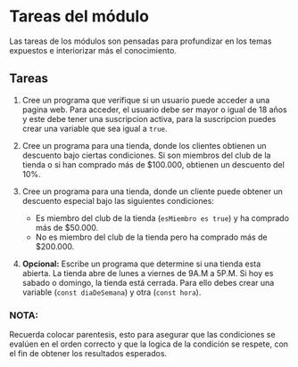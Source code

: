 # Tareas del módulo

Las tareas de los módulos son pensadas para profundizar en los temas expuestos e interiorizar más el conocimiento. 

## Tareas

1. Cree un programa que verifique si un usuario puede acceder a una pagina web. Para acceder, el usuario debe ser mayor o igual de 18 años y este debe tener una suscripcion activa, para la suscripcion puedes crear una variable que sea igual a `true`.

2. Cree un programa para una tienda, donde los clientes obtienen un descuento bajo ciertas condiciones. Si son miembros del club de la tienda o si han comprado más de $100.000, obtienen un descuento del 10%.

3. Cree un programa para una tienda, donde un cliente puede obtener un descuento especial bajo las siguientes condiciones:

    - Es miembro del club de la tienda (`esMiembro es true`) y ha comprado más de $50.000.
    - No es miembro del club de la tienda pero ha comprado más de $200.000.

4. **Opcional:**
    Escribe un programa que determine si una tienda esta abierta. La tienda abre de lunes a viernes de 9A.M a 5P.M. Si hoy es sabado o domingo, la tienda está cerrada. Para ello debes crear una variable (`const diaDeSemana`) y otra (`const hora`).

### NOTA: 
Recuerda colocar parentesis, esto para asegurar que las condiciones se evalúen en el orden correcto y que la logica de la condición se respete, con el fin de obtener los resultados esperados.
